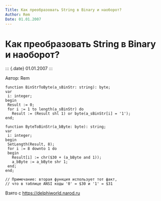 ```yaml
---
Title: Как преобразовать String в Binary и наоборот?
Author: Rem
Date: 01.01.2007
---
```



Как преобразовать String в Binary и наоборот?
=============================================

::: {.date}
01.01.2007
:::

Автор: Rem

    function BinStrToByte(a_sBinStr: string): byte;
    var
     i: integer;
    begin
     Result := 0;
     for i := 1 to length(a_sBinStr) do
       Result := (Result shl 1) or byte(a_sBinStr[i] = '1');
    end;
     
    function ByteToBinStr(a_bByte: byte): string;
    var
     i: integer;
    begin
     SetLength(Result, 8);
     for i := 8 downto 1 do
     begin
       Result[i] := chr($30 + (a_bByte and 1));
       a_bByte := a_bByte shr 1;
     end;
    end;
     
    // Примечание: вторая функция использует тот факт,
    // что в таблице ANSI коды '0' = $30 и '1' = $31

Взято с <https://delphiworld.narod.ru>
